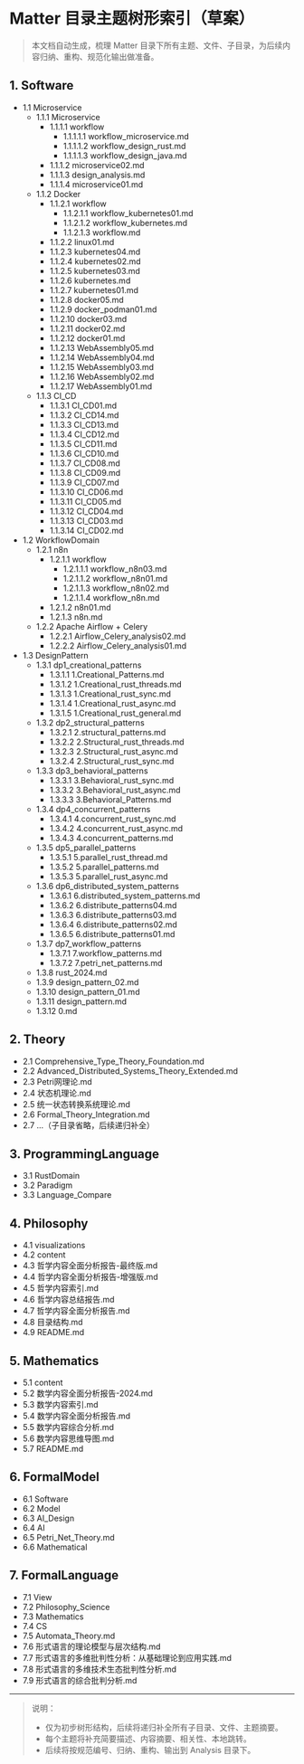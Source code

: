 # Matter 目录主题树形索引（草案）

> 本文档自动生成，梳理 Matter 目录下所有主题、文件、子目录，为后续内容归纳、重构、规范化输出做准备。

## 1. Software

- 1.1 Microservice
  - 1.1.1 Microservice
    - 1.1.1.1 workflow
      - 1.1.1.1.1 workflow_microservice.md
      - 1.1.1.1.2 workflow_design_rust.md
      - 1.1.1.1.3 workflow_design_java.md
    - 1.1.1.2 microservice02.md
    - 1.1.1.3 design_analysis.md
    - 1.1.1.4 microservice01.md
  - 1.1.2 Docker
    - 1.1.2.1 workflow
      - 1.1.2.1.1 workflow_kubernetes01.md
      - 1.1.2.1.2 workflow_kubernetes.md
      - 1.1.2.1.3 workflow.md
    - 1.1.2.2 linux01.md
    - 1.1.2.3 kubernetes04.md
    - 1.1.2.4 kubernetes02.md
    - 1.1.2.5 kubernetes03.md
    - 1.1.2.6 kubernetes.md
    - 1.1.2.7 kubernetes01.md
    - 1.1.2.8 docker05.md
    - 1.1.2.9 docker_podman01.md
    - 1.1.2.10 docker03.md
    - 1.1.2.11 docker02.md
    - 1.1.2.12 docker01.md
    - 1.1.2.13 WebAssembly05.md
    - 1.1.2.14 WebAssembly04.md
    - 1.1.2.15 WebAssembly03.md
    - 1.1.2.16 WebAssembly02.md
    - 1.1.2.17 WebAssembly01.md
  - 1.1.3 CI_CD
    - 1.1.3.1 CI_CD01.md
    - 1.1.3.2 CI_CD14.md
    - 1.1.3.3 CI_CD13.md
    - 1.1.3.4 CI_CD12.md
    - 1.1.3.5 CI_CD11.md
    - 1.1.3.6 CI_CD10.md
    - 1.1.3.7 CI_CD08.md
    - 1.1.3.8 CI_CD09.md
    - 1.1.3.9 CI_CD07.md
    - 1.1.3.10 CI_CD06.md
    - 1.1.3.11 CI_CD05.md
    - 1.1.3.12 CI_CD04.md
    - 1.1.3.13 CI_CD03.md
    - 1.1.3.14 CI_CD02.md
- 1.2 WorkflowDomain
  - 1.2.1 n8n
    - 1.2.1.1 workflow
      - 1.2.1.1.1 workflow_n8n03.md
      - 1.2.1.1.2 workflow_n8n01.md
      - 1.2.1.1.3 workflow_n8n02.md
      - 1.2.1.1.4 workflow_n8n.md
    - 1.2.1.2 n8n01.md
    - 1.2.1.3 n8n.md
  - 1.2.2 Apache Airflow + Celery
    - 1.2.2.1 Airflow_Celery_analysis02.md
    - 1.2.2.2 Airflow_Celery_analysis01.md
- 1.3 DesignPattern
  - 1.3.1 dp1_creational_patterns
    - 1.3.1.1 1.Creational_Patterns.md
    - 1.3.1.2 1.Creational_rust_threads.md
    - 1.3.1.3 1.Creational_rust_sync.md
    - 1.3.1.4 1.Creational_rust_async.md
    - 1.3.1.5 1.Creational_rust_general.md
  - 1.3.2 dp2_structural_patterns
    - 1.3.2.1 2.structural_patterns.md
    - 1.3.2.2 2.Structural_rust_threads.md
    - 1.3.2.3 2.Structural_rust_async.md
    - 1.3.2.4 2.Structural_rust_sync.md
  - 1.3.3 dp3_behavioral_patterns
    - 1.3.3.1 3.Behavioral_rust_sync.md
    - 1.3.3.2 3.Behavioral_rust_async.md
    - 1.3.3.3 3.Behavioral_Patterns.md
  - 1.3.4 dp4_concurrent_patterns
    - 1.3.4.1 4.concurrent_rust_sync.md
    - 1.3.4.2 4.concurrent_rust_async.md
    - 1.3.4.3 4.concurrent_patterns.md
  - 1.3.5 dp5_parallel_patterns
    - 1.3.5.1 5.parallel_rust_thread.md
    - 1.3.5.2 5.parallel_patterns.md
    - 1.3.5.3 5.parallel_rust_async.md
  - 1.3.6 dp6_distributed_system_patterns
    - 1.3.6.1 6.distributed_system_patterns.md
    - 1.3.6.2 6.distribute_patterns04.md
    - 1.3.6.3 6.distribute_patterns03.md
    - 1.3.6.4 6.distribute_patterns02.md
    - 1.3.6.5 6.distribute_patterns01.md
  - 1.3.7 dp7_workflow_patterns
    - 1.3.7.1 7.workflow_patterns.md
    - 1.3.7.2 7.petri_net_patterns.md
  - 1.3.8 rust_2024.md
  - 1.3.9 design_pattern_02.md
  - 1.3.10 design_pattern_01.md
  - 1.3.11 design_pattern.md
  - 1.3.12 0.md

## 2. Theory

- 2.1 Comprehensive_Type_Theory_Foundation.md
- 2.2 Advanced_Distributed_Systems_Theory_Extended.md
- 2.3 Petri网理论.md
- 2.4 状态机理论.md
- 2.5 统一状态转换系统理论.md
- 2.6 Formal_Theory_Integration.md
- 2.7 ...（子目录省略，后续递归补全）

## 3. ProgrammingLanguage

- 3.1 RustDomain
- 3.2 Paradigm
- 3.3 Language_Compare

## 4. Philosophy

- 4.1 visualizations
- 4.2 content
- 4.3 哲学内容全面分析报告-最终版.md
- 4.4 哲学内容全面分析报告-增强版.md
- 4.5 哲学内容索引.md
- 4.6 哲学内容总结报告.md
- 4.7 哲学内容全面分析报告.md
- 4.8 目录结构.md
- 4.9 README.md

## 5. Mathematics

- 5.1 content
- 5.2 数学内容全面分析报告-2024.md
- 5.3 数学内容索引.md
- 5.4 数学内容全面分析报告.md
- 5.5 数学内容综合分析.md
- 5.6 数学内容思维导图.md
- 5.7 README.md

## 6. FormalModel

- 6.1 Software
- 6.2 Model
- 6.3 AI_Design
- 6.4 AI
- 6.5 Petri_Net_Theory.md
- 6.6 Mathematical

## 7. FormalLanguage

- 7.1 View
- 7.2 Philosophy_Science
- 7.3 Mathematics
- 7.4 CS
- 7.5 Automata_Theory.md
- 7.6 形式语言的理论模型与层次结构.md
- 7.7 形式语言的多维批判性分析：从基础理论到应用实践.md
- 7.8 形式语言的多维技术生态批判性分析.md
- 7.9 形式语言的综合批判分析.md

---

> 说明：
>
> - 仅为初步树形结构，后续将递归补全所有子目录、文件、主题摘要。
> - 每个主题将补充简要描述、内容摘要、相关性、本地跳转。
> - 后续将按规范编号、归纳、重构、输出到 Analysis 目录下。
